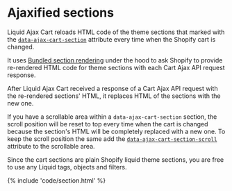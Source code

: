 # Ajaxified sections

Liquid Ajax Cart reloads HTML code of the theme sections that marked with the [`data-ajax-cart-section`](/reference/data-ajax-cart-section) attribute every time when the Shopify cart is changed. 

It uses [Bundled section rendering](https://shopify.dev/api/ajax/reference/cart#bundled-section-rendering) under the hood to ask Shopify to provide re-rendered HTML code for theme sections with each Cart Ajax API request response.

After Liquid Ajax Cart received a response of a Cart Ajax API request with the re-rendered sections' HTML, it replaces HTML of the sections with the new one.

If you have a scrollable area within a `data-ajax-cart-section` section, the scroll position will be reset to top every time when the cart is changed because the section's HTML will be completely replaced with a new one. To keep the scroll position the same add the [`data-ajax-cart-section-scroll`](/reference/data-ajax-cart-section-scroll) attribute to the scrollable area.

Since the cart sections are plain Shopify liquid theme sections, you are free to use any Liquid tags, objects and filters.

{% include 'code/section.html' %}
